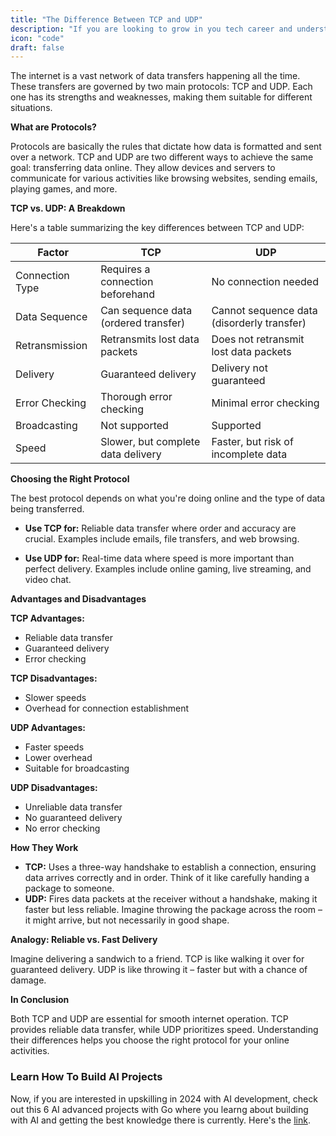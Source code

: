 ```yaml
---
title: "The Difference Between TCP and UDP"
description: "If you are looking to grow in you tech career and understand system design indepth, this guide is for you."
icon: "code"
draft: false
---
```


The internet is a vast network of data transfers happening all the time. These transfers are governed by two main protocols: TCP and UDP. Each one has its strengths and weaknesses, making them suitable for different situations.

**What are Protocols?**

Protocols are basically the rules that dictate how data is formatted and sent over a network. TCP and UDP are two different ways to achieve the same goal: transferring data online. They allow devices and servers to communicate for various activities like browsing websites, sending emails, playing games, and more.

**TCP vs. UDP: A Breakdown**

Here's a table summarizing the key differences between TCP and UDP:

| Factor          | TCP                                 | UDP                                   |
|----------------|------------------------------------|-----------------------------------------|
| Connection Type | Requires a connection beforehand     | No connection needed                    |
| Data Sequence  | Can sequence data (ordered transfer) | Cannot sequence data (disorderly transfer) |
| Retransmission  | Retransmits lost data packets        | Does not retransmit lost data packets     |
| Delivery        | Guaranteed delivery                   | Delivery not guaranteed                  |
| Error Checking  | Thorough error checking               | Minimal error checking                   |
| Broadcasting   | Not supported                         | Supported                               |
| Speed           | Slower, but complete data delivery  | Faster, but risk of incomplete data      |

**Choosing the Right Protocol**

The best protocol depends on what you're doing online and the type of data being transferred.

* **Use TCP for:** Reliable data transfer where order and accuracy are crucial. Examples include emails, file transfers, and web browsing.

<!-- ![alt text](https://i.imgur.com/ANKW1ui.png) -->
<blockquote class="imgur-embed-pub" lang="en" data-id="ANKW1ui" data-context="false" ><a href="//imgur.com/ANKW1ui"></a></blockquote><script async src="//s.imgur.com/min/embed.js" charset="utf-8"></script>

* **Use UDP for:** Real-time data where speed is more important than perfect delivery. Examples include online gaming, live streaming, and video chat.

<!-- ![alt text](https://i.imgur.com/PSWSInH.png) -->
<blockquote class="imgur-embed-pub" lang="en" data-id="PSWSInH" data-context="false" ><a href="//imgur.com/PSWSInH"></a></blockquote><script async src="//s.imgur.com/min/embed.js" charset="utf-8"></script>

**Advantages and Disadvantages**

**TCP Advantages:**

* Reliable data transfer
* Guaranteed delivery
* Error checking

**TCP Disadvantages:**

* Slower speeds
* Overhead for connection establishment

**UDP Advantages:**

* Faster speeds
* Lower overhead
* Suitable for broadcasting

**UDP Disadvantages:**

* Unreliable data transfer
* No guaranteed delivery
* No error checking

**How They Work**

* **TCP:** Uses a three-way handshake to establish a connection, ensuring data arrives correctly and in order. Think of it like carefully handing a package to someone.
* **UDP:** Fires data packets at the receiver without a handshake, making it faster but less reliable. Imagine throwing the package across the room – it might arrive, but not necessarily in good shape.

**Analogy: Reliable vs. Fast Delivery**

Imagine delivering a sandwich to a friend. TCP is like walking it over for guaranteed delivery. UDP is like throwing it – faster but with a chance of damage.

**In Conclusion**

Both TCP and UDP are essential for smooth internet operation. TCP provides reliable data transfer, while UDP prioritizes speed. Understanding their differences helps you choose the right protocol for your online activities.


### Learn How To Build AI Projects

Now, if you are interested in upskilling in 2024 with AI development, check out this 6 AI advanced projects with Go where you learng about building with AI and getting the best knowledge there is currently. Here's the [link](https://akhilsharmatech.gumroad.com/l/zgxqq).